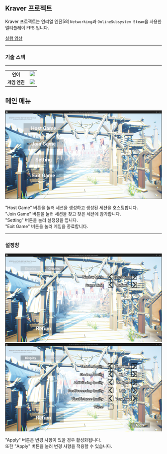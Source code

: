 <h2>Kraver 프로젝트</h2>

Kraver 프로젝트는 언리얼 엔진5의 `Networking`과 `OnlineSubsystem Steam`을 사용한 멀티플레이 FPS 입니다.  

[실행 영상](https://www.youtube.com/watch?v=GpNrCR7CDqc)

---

<h3>기술 스택</h3>

---

<table align="center">
    <tr align="center">
        <td style="font-weight: bold; padding-right: 10px; vertical-align: center;">
            언어
        </td>
        <td>
        <img height="40" src="https://upload.wikimedia.org/wikipedia/commons/thumb/1/18/ISO_C%2B%2B_Logo.svg/306px-ISO_C%2B%2B_Logo.svg.png?20170928190710"/>        
        </td>
    </tr>
        <tr align="center">
        <td style="font-weight: bold; padding-right: 10px; vertical-align: center;">
        게임 엔진
        </td>
        <td>
        <img height="40" src="https://static-00.iconduck.com/assets.00/unreal-icon-2048x2048-6f2xqdhr.png"/>   
        </td>
    </tr>
</table>

<h2>메인 메뉴</h2>

![intro-image](./README/MainMenu.png)

"Host Game" 버튼을 눌러 세션을 생성하고 생성된 세션을 호스팅합니다.  
"Join Game" 버튼을 눌러 세션을 찾고 찾은 세션에 참가합니다.  
"Setting" 버튼을 눌러 설정창을 엽니다.  
"Exit Game" 버튼을 눌러 게임을 종료합니다.

---

<h3>설정창</h2>

![intro-image](./README/Setting(1).png)
![intro-image](./README/Setting(2).png)

"Apply" 버튼은 변경 사항이 있을 경우 활성화됩니다.  
또한 "Apply" 버튼을 눌러 변경 사항을 적용할 수 있습니다.

